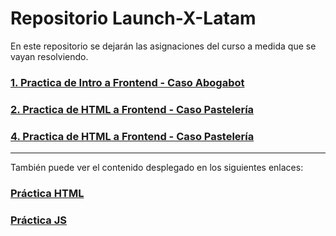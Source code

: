 # Repositorio Launch-X-Latam

En este repositorio se dejarán las asignaciones del curso a medida que se vayan resolviendo.

### [1. Practica de Intro a Frontend - Caso Abogabot](01%20-%20INTRO/ "1. Practica de Intro a Frontend - Caso Abogabot")

### [2. Practica de HTML a Frontend - Caso Pastelería](02%20-%20HTML/ "2. Practica de HTML Frontend - Caso Pastelería")

### [4. Practica de HTML a Frontend - Caso Pastelería](04%20-%20JS/ "4. Practica de JS Frontend - Caso Pokédex")

------------

También puede ver el contenido desplegado en los siguientes enlaces:

### [Práctica HTML](https://launch-x-latam-frontend.herokuapp.com/02%20-%20HTML/ "Práctica HTML")
### [Práctica JS](https://launch-x-latam-frontend.herokuapp.com/04%20-%20JS/ "Práctica JS")



